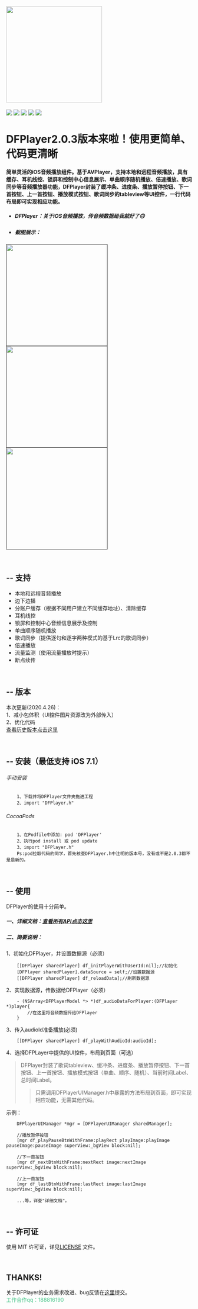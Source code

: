 # <img src="https://github.com/ihoudf/DFPlayer/blob/master/dfplayer_logo388x83.png?raw=true" width="260">
<a href="https://github.com/ihoudf/DFPlayer"><img src="https://img.shields.io/badge/build-passing-green.svg"></a>
<a href="https://github.com/ihoudf/DFPlayer/blob/master/LICENSE" target="blank"><img src="https://img.shields.io/badge/license-MIT-brightgreen.svg"></a>
<a href="https://github.com/ihoudf/DFPlayer"><img src="https://img.shields.io/badge/platform-iOS-blue.svg"></a>
<a href="https://github.com/ihoudf/DFPlayer"><img src="https://img.shields.io/badge/support-iOS%207%2B-yellowgreen.svg"></a>
<a href="https://github.com/ihoudf/DFPlayer" target="blank"><img src="https://img.shields.io/badge/lauguage-Objective--C-orange.svg"></a>


# DFPlayer2.0.3版本来啦！使用更简单、代码更清晰

#### 简单灵活的iOS音频播放组件。基于AVPlayer，支持本地和远程音频播放，具有缓存、耳机线控、锁屏和控制中心信息展示、单曲顺序随机播放、倍速播放、歌词同步等音频播放器功能，DFPlayer封装了缓冲条、进度条、播放暂停按钮、下一首按钮、上一首按钮、播放模式按钮、歌词同步的tableview等UI控件，一行代码布局即可实现相应功能。


- ##### DFPlayer：关于iOS音频播放，传音频数据给我就好了🙃
- ##### 截图展示：
<a href=""><img width="275" src="https://github.com/ihoudf/DFPlayer/blob/master/DFPlayerImage1.png?raw=true"></a>
<a href=""><img width="275" src="https://github.com/ihoudf/DFPlayer/blob/master/DFPlayerImage2.png?raw=true"></a>
<a href=""><img width="275" src="https://github.com/ihoudf/DFPlayer/blob/master/DFPlayerImage3.png?raw=true"></a>

<br>

## -- 支持
- 本地和远程音频播放
- 边下边播
- 分账户缓存（根据不同用户建立不同缓存地址）、清除缓存
- 耳机线控
- 锁屏和控制中心音频信息展示及控制
- 单曲顺序随机播放
- 歌词同步（提供逐句和逐字两种模式的基于Lrc的歌词同步）
- 倍速播放
- 流量监测（使用流量播放时提示）
- 断点续传

<br>

## -- 版本
  
  本次更新(2020.4.26)：
  <br>1、减小包体积（UI控件图片资源改为外部传入）
  <br>2、优化代码
  <br><a href="https://github.com/ihoudf/DFPlayer/releases" target="blank">查看历史版本点击这里</a>

  <br>

## -- 安装（最低支持 iOS 7.1）
###### 手动安装
```
    1、下载并将DFPlayer文件夹拖进工程
    2、import "DFPlayer.h"
```
###### CocoaPods
```
    1、在Podfile中添加: pod 'DFPlayer'
    2、执行pod install 或 pod update
    3、import "DFPlayer.h"
    Ps:pod拉取代码的同学，首先核查DFPlayer.h中注明的版本号，没有或不是2.0.3都不是最新的。
```

<br>

## -- 使用
DFPlayer的使用十分简单。
##### 一、详细文档：<a href="https://github.com/ihoudf/DFPlayer/blob/master/Document.md" target="blank">查看所有API点击这里</a>

##### 二、简要说明：
1、初始化DFPlayer，并设置数据源（必须）
```
    [[DFPlayer sharedPlayer] df_initPlayerWithUserId:nil];//初始化
    [DFPlayer sharedPlayer].dataSource = self;//设置数据源
    [[DFPlayer sharedPlayer] df_reloadData];//刷新数据源
```
2、实现数据源，传数据给DFPlayer（必须）
```
    - (NSArray<DFPlayerModel *> *)df_audioDataForPlayer:(DFPlayer *)player{
        //在这里将音频数据传给DFPlayer
    }
```
3、传入audioId准备播放(必须)
```
    [[DFPlayer sharedPlayer] df_playWithAudioId:audioId];
```
4、选择DFPLayer中提供的UI控件，布局到页面（可选）
> DFPlayer封装了歌词tableview、缓冲条、进度条、播放暂停按钮、下一首按钮、上一首按钮、播放模式按钮（单曲、顺序、随机）、当前时间Label、总时间Label。
>> 只需调用DFPlayerUIManager.h中暴露的方法布局到页面，即可实现相应功能，无需其他代码。

示例：
```
    DFPlayerUIManager *mgr = [DFPlayerUIManager sharedManager];

    //播放暂停按钮
    [mgr df_playPauseBtnWithFrame:playRect playImage:playImage pauseImage:pauseImage superView:_bgView block:nil];

    //下一首按钮
    [mgr df_nextBtnWithFrame:nextRext image:nextImage superView:_bgView block:nil];

    //上一首按钮
    [mgr df_lastBtnWithFrame:lastRect image:lastImage superView:_bgView block:nil];

    ...等，详查"详细文档"。
```

<br>

## -- 许可证
使用 MIT 许可证，详见<a href="https://github.com/ihoudf/DFPlayer/blob/master/LICENSE">LICENSE</a> 文件。
<br>

<br>

## THANKS!
关于DFPlayer的业务需求改进、bug反馈在<a href="https://github.com/ihoudf/DFPlayer/issues" target="blank">这里</a>提交。
<br>
<font color="#42C485">工作合作qq：188816190</font>
<br>
<br>

